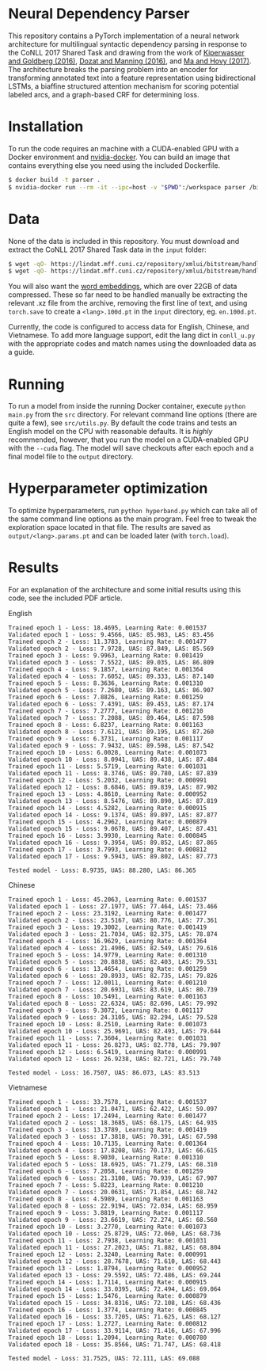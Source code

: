 # Neural Dependency Parser

This repository contains a PyTorch implementation of a neural network architecture for multilingual syntactic dependency parsing in response to the CoNLL 2017 Shared Task and drawing from the work of [Kiperwasser and Goldberg (2016)](https://www.transacl.org/ojs/index.php/tacl/article/viewFile/885/198), [Dozat and Manning (2016)](https://arxiv.org/pdf/1611.01734.pdf), and [Ma and Hovy (2017)](https://arxiv.org/pdf/1701.00874.pdf). The architecture breaks the parsing problem into an encoder for transforming annotated text into a feature representation using bidirectional LSTMs, a biaffine structured attention mechanism for scoring potential labeled arcs, and a graph-based CRF for determining loss.

# Installation
To run the code requires an machine with a CUDA-enabled GPU with a Docker environment and [nvidia-docker](https://github.com/NVIDIA/nvidia-docker). You can build an image that contains everything else you need using the included Dockerfile.

```bash
$ docker build -t parser .
$ nvidia-docker run --rm -it --ipc=host -v "$PWD":/workspace parser /bin/bash
```

# Data
None of the data is included in this repository. You must download and extract the CoNLL 2017 Shared Task data in the `input` folder:

```bash
$ wget -qO- https://lindat.mff.cuni.cz/repository/xmlui/bitstream/handle/11234/1-1983/ud-treebanks-conll2017.tgz?sequence=2&isAllowed=y | tar xvz -C ./input
$ wget -qO- https://lindat.mff.cuni.cz/repository/xmlui/bitstream/handle/11234/1-2184/ud-test-v2.0-conll2017.tgz?sequence=3&isAllowed=y | tar xvz -C ./input
```

You will also want the [word embeddings](https://lindat.mff.cuni.cz/repository/xmlui/bitstream/handle/11234/1-1989/word-embeddings-conll17.tar?sequence=9&isAllowed=y), which are over 22GB of data compressed. These so far need to be handled manually be extracting the relevant .xz file from the archive, removing the first line of text, and using `torch.save` to create a `<lang>.100d.pt` in the `input` directory, eg. `en.100d.pt`.

Currently, the code is configured to access data for English, Chinese, and Vietnamese. To add more language support, edit the lang dict in `conll_u.py` with the appropriate codes and match names using the downloaded data as a guide.

# Running
To run a model from inside the running Docker container, execute `python main.py` from the `src` directory. For relevant command line options (there are quite a few), see `src/utils.py`. By default the code trains and tests an English model on the CPU with reasonable defaults. It is *highly* recommended, however, that you run the model on a CUDA-enabled GPU with the `--cuda` flag. The model will save checkouts after each epoch and a final model file to the `output` directory.

# Hyperparameter optimization
To optimize hyperparameters, run `python hyperband.py` which can take all of the same command line options as the main program. Feel free to tweak the exploration space located in that file. The results are saved as `output/<lang>.params.pt` and can be loaded later (with `torch.load`).

# Results
For an explanation of the architecture and some initial results using this code, see the included PDF article.

English

```
Trained epoch 1 - Loss: 18.4695, Learning Rate: 0.001537
Validated epoch 1 - Loss: 9.4566, UAS: 85.983, LAS: 83.456
Trained epoch 2 - Loss: 11.3783, Learning Rate: 0.001477
Validated epoch 2 - Loss: 7.9728, UAS: 87.849, LAS: 85.569
Trained epoch 3 - Loss: 9.9963, Learning Rate: 0.001419
Validated epoch 3 - Loss: 7.5522, UAS: 89.035, LAS: 86.809
Trained epoch 4 - Loss: 9.1857, Learning Rate: 0.001364
Validated epoch 4 - Loss: 7.6052, UAS: 89.333, LAS: 87.140
Trained epoch 5 - Loss: 8.3636, Learning Rate: 0.001310
Validated epoch 5 - Loss: 7.2680, UAS: 89.163, LAS: 86.907
Trained epoch 6 - Loss: 7.8826, Learning Rate: 0.001259
Validated epoch 6 - Loss: 7.4391, UAS: 89.453, LAS: 87.174
Trained epoch 7 - Loss: 7.2777, Learning Rate: 0.001210
Validated epoch 7 - Loss: 7.2088, UAS: 89.464, LAS: 87.598
Trained epoch 8 - Loss: 6.8237, Learning Rate: 0.001163
Validated epoch 8 - Loss: 7.6121, UAS: 89.195, LAS: 87.260
Trained epoch 9 - Loss: 6.3731, Learning Rate: 0.001117
Validated epoch 9 - Loss: 7.9432, UAS: 89.598, LAS: 87.542
Trained epoch 10 - Loss: 6.0028, Learning Rate: 0.001073
Validated epoch 10 - Loss: 8.0941, UAS: 89.438, LAS: 87.484
Trained epoch 11 - Loss: 5.5719, Learning Rate: 0.001031
Validated epoch 11 - Loss: 8.3746, UAS: 89.780, LAS: 87.839
Trained epoch 12 - Loss: 5.2032, Learning Rate: 0.000991
Validated epoch 12 - Loss: 8.6846, UAS: 89.839, LAS: 87.902
Trained epoch 13 - Loss: 4.8610, Learning Rate: 0.000952
Validated epoch 13 - Loss: 8.5476, UAS: 89.890, LAS: 87.819
Trained epoch 14 - Loss: 4.5282, Learning Rate: 0.000915
Validated epoch 14 - Loss: 9.1374, UAS: 89.897, LAS: 87.877
Trained epoch 15 - Loss: 4.2962, Learning Rate: 0.000879
Validated epoch 15 - Loss: 9.0678, UAS: 89.407, LAS: 87.431
Trained epoch 16 - Loss: 3.9930, Learning Rate: 0.000845
Validated epoch 16 - Loss: 9.3954, UAS: 89.852, LAS: 87.865
Trained epoch 17 - Loss: 3.7993, Learning Rate: 0.000812
Validated epoch 17 - Loss: 9.5943, UAS: 89.802, LAS: 87.773

Tested model - Loss: 8.9735, UAS: 88.280, LAS: 86.365
```

Chinese

```
Trained epoch 1 - Loss: 45.2063, Learning Rate: 0.001537
Validated epoch 1 - Loss: 27.1977, UAS: 77.464, LAS: 73.466
Trained epoch 2 - Loss: 23.3192, Learning Rate: 0.001477
Validated epoch 2 - Loss: 23.5167, UAS: 80.776, LAS: 77.361
Trained epoch 3 - Loss: 19.3002, Learning Rate: 0.001419
Validated epoch 3 - Loss: 21.7034, UAS: 82.375, LAS: 78.874
Trained epoch 4 - Loss: 16.9629, Learning Rate: 0.001364
Validated epoch 4 - Loss: 21.4906, UAS: 82.549, LAS: 79.616
Trained epoch 5 - Loss: 14.9779, Learning Rate: 0.001310
Validated epoch 5 - Loss: 20.8838, UAS: 82.403, LAS: 79.531
Trained epoch 6 - Loss: 13.4654, Learning Rate: 0.001259
Validated epoch 6 - Loss: 20.8933, UAS: 82.735, LAS: 79.826
Trained epoch 7 - Loss: 12.0011, Learning Rate: 0.001210
Validated epoch 7 - Loss: 20.6931, UAS: 83.619, LAS: 80.739
Trained epoch 8 - Loss: 10.5491, Learning Rate: 0.001163
Validated epoch 8 - Loss: 22.6324, UAS: 82.696, LAS: 79.992
Trained epoch 9 - Loss: 9.3072, Learning Rate: 0.001117
Validated epoch 9 - Loss: 24.3105, UAS: 82.294, LAS: 79.528
Trained epoch 10 - Loss: 8.2510, Learning Rate: 0.001073
Validated epoch 10 - Loss: 25.9691, UAS: 82.493, LAS: 79.644
Trained epoch 11 - Loss: 7.3604, Learning Rate: 0.001031
Validated epoch 11 - Loss: 26.8273, UAS: 82.778, LAS: 79.907
Trained epoch 12 - Loss: 6.5419, Learning Rate: 0.000991
Validated epoch 12 - Loss: 26.9238, UAS: 82.721, LAS: 79.740

Tested model - Loss: 16.7507, UAS: 86.073, LAS: 83.513
```

Vietnamese

```
Trained epoch 1 - Loss: 33.7578, Learning Rate: 0.001537
Validated epoch 1 - Loss: 21.0471, UAS: 62.422, LAS: 59.097
Trained epoch 2 - Loss: 17.2494, Learning Rate: 0.001477
Validated epoch 2 - Loss: 18.3685, UAS: 68.175, LAS: 64.935
Trained epoch 3 - Loss: 13.3789, Learning Rate: 0.001419
Validated epoch 3 - Loss: 17.3818, UAS: 70.391, LAS: 67.598
Trained epoch 4 - Loss: 10.7135, Learning Rate: 0.001364
Validated epoch 4 - Loss: 17.8208, UAS: 70.173, LAS: 66.615
Trained epoch 5 - Loss: 8.9030, Learning Rate: 0.001310
Validated epoch 5 - Loss: 18.6925, UAS: 71.279, LAS: 68.310
Trained epoch 6 - Loss: 7.2058, Learning Rate: 0.001259
Validated epoch 6 - Loss: 21.3108, UAS: 70.939, LAS: 67.907
Trained epoch 7 - Loss: 5.8223, Learning Rate: 0.001210
Validated epoch 7 - Loss: 20.0631, UAS: 71.854, LAS: 68.742
Trained epoch 8 - Loss: 4.5989, Learning Rate: 0.001163
Validated epoch 8 - Loss: 22.9194, UAS: 72.034, LAS: 68.959
Trained epoch 9 - Loss: 3.8819, Learning Rate: 0.001117
Validated epoch 9 - Loss: 23.6619, UAS: 72.274, LAS: 68.560
Trained epoch 10 - Loss: 3.2770, Learning Rate: 0.001073
Validated epoch 10 - Loss: 25.8729, UAS: 72.060, LAS: 68.736
Trained epoch 11 - Loss: 2.7938, Learning Rate: 0.001031
Validated epoch 11 - Loss: 27.2023, UAS: 71.882, LAS: 68.804
Trained epoch 12 - Loss: 2.3240, Learning Rate: 0.000991
Validated epoch 12 - Loss: 28.7678, UAS: 71.610, LAS: 68.443
Trained epoch 13 - Loss: 1.8794, Learning Rate: 0.000952
Validated epoch 13 - Loss: 29.5592, UAS: 72.486, LAS: 69.244
Trained epoch 14 - Loss: 1.7114, Learning Rate: 0.000915
Validated epoch 14 - Loss: 33.0395, UAS: 72.494, LAS: 69.064
Trained epoch 15 - Loss: 1.5476, Learning Rate: 0.000879
Validated epoch 15 - Loss: 34.8316, UAS: 72.108, LAS: 68.436
Trained epoch 16 - Loss: 1.3774, Learning Rate: 0.000845
Validated epoch 16 - Loss: 33.7205, UAS: 71.625, LAS: 68.127
Trained epoch 17 - Loss: 1.2727, Learning Rate: 0.000812
Validated epoch 17 - Loss: 33.9114, UAS: 71.416, LAS: 67.996
Trained epoch 18 - Loss: 1.2094, Learning Rate: 0.000780
Validated epoch 18 - Loss: 35.8566, UAS: 71.747, LAS: 68.418

Tested model - Loss: 31.7525, UAS: 72.111, LAS: 69.088
```
